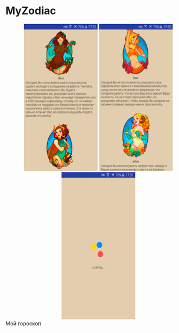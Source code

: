 # MyZodiac


<div style="text-align:center">
<img src="screen1.png" width="200" height="400"/>
<img src="screen2.png" width="200" height="400"/>
<img src="screen3.png" width="200" height="400"/>
  </div>
Мой гороскоп

